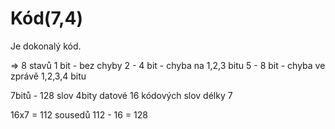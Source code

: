 # Kód(7,4)
Je dokonalý kód. 

=> 8 stavů
1 bit - bez chyby
2 - 4 bit - chyba na 1,2,3 bitu
5 - 8 bit - chyba ve zprávě 1,2,3,4 bitu

7bitů - 128 slov
4bity datové 16 kódových slov délky 7

16x7 = 112 sousedů 
112 - 16 = 128 